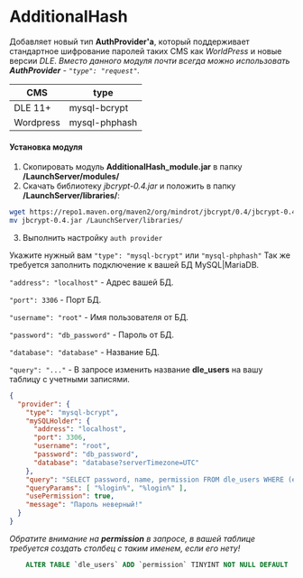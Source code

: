 # AdditionalHash
Добавляет новый тип **AuthProvider'a**, который поддерживает стандартное шифрование паролей таких CMS как *WorldPress* и новые версии *DLE*.
*Вместо данного модуля почти всегда можно использовать **AuthProvider** - `"type": "request"`.*

| CMS | type |
| ------ | ------ |
| DLE 11+ | mysql-bcrypt |
| Wordpress | mysql-phphash |
#### Установка модуля
1. Скопировать модуль **AdditionalHash_module.jar** в папку **/LaunchServer/modules/**
2. Скачать библиотеку *jbcrypt-0.4.jar* и положить в папку **/LaunchServer/libraries/**:
```sh
wget https://repo1.maven.org/maven2/org/mindrot/jbcrypt/0.4/jbcrypt-0.4.jar
mv jbcrypt-0.4.jar /LaunchServer/libraries/
```
3. Выполнить настройку `auth provider`

Укажите нужный вам `"type": "mysql-bcrypt"` или `"mysql-phphash"`
Так же требуется заполнить подключение к вашей БД MySQL\|MariaDB.

`"address": "localhost"` - Адрес вашей БД.

`"port": 3306` - Порт БД.

`"username": "root"` - Имя пользователя от БД.

`"password": "db_password"` - Пароль от БД.

`"database": "database"` - Название БД.

`"query": "..."` - В запросе изменить название **dle_users** на вашу таблицу с учетными записями.

```json
{
  "provider": {
    "type": "mysql-bcrypt",
    "mySQLHolder": {
      "address": "localhost",
      "port": 3306,
      "username": "root",
      "password": "db_password",
      "database": "database?serverTimezone=UTC"
    },
    "query": "SELECT password, name, permission FROM dle_users WHERE (email=? OR name=?)",
    "queryParams": [ "%login%", "%login%" ],
    "usePermission": true,
    "message": "Пароль неверный!"
  }
}
```

*Обратите внимание на **permission** в запросе, в вашей таблице требуется создать столбец с таким именем, если его нету!*

```sql
    ALTER TABLE `dle_users` ADD `permission` TINYINT NOT NULL DEFAULT '0';
```
